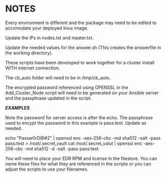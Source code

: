 # NOTES

Every environment is different and the package may need to be edited to accomodate your deployed linux image.

Update the IPs in nodes.txt and master.txt.

Update the needed values for the answer.sh (This creates the answerfile in the working directory).

These scripts have been developed to work together for a cluster install WITH internet connection.

The cb_auto folder will need to be in /tmp/cb_auto.

The encrypted password referenced using OPENSSL in the Add_Cluster_Node script will need to be generated on your Ansible server and the passphrase updated in the script.

***EXAMPLES***

Note the password for server access is after the echo.  The passphrase used to encypt the password in this example is pass:test.  Update as needed.

echo "Passw0rD@#2" | openssl enc -aes-256-cbc -md sha512 -salt -pass pass:test > /root/.secret_vault
cat /root/.secret_valut | openssl enc -aes-256-cbc -md sha512 -d -salt -pass pass:test

You will need to place your EDR RPM and license in the filestore. You can name these files for what they are referenced in the scripts or you can adjust the scripts to use your filenames.


